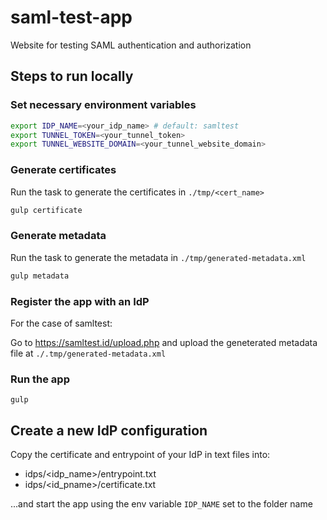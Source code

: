 # saml-test-app

Website for testing SAML authentication and authorization

## Steps to run locally

### Set necessary environment variables

~~~sh
export IDP_NAME=<your_idp_name> # default: samltest
export TUNNEL_TOKEN=<your_tunnel_token>
export TUNNEL_WEBSITE_DOMAIN=<your_tunnel_website_domain>
~~~

### Generate certificates

Run the task to generate the certificates in `./tmp/<cert_name>`

~~~sh
gulp certificate
~~~

### Generate metadata

Run the task to generate the metadata in `./tmp/generated-metadata.xml`

~~~sh
gulp metadata
~~~

### Register the app with an IdP

For the case of samltest:

Go to https://samltest.id/upload.php and upload the geneterated metadata file at `./.tmp/generated-metadata.xml`


### Run the app

~~~
gulp
~~~

## Create a new IdP configuration

Copy the certificate and entrypoint of your IdP in text files into:

* idps/<idp_name>/entrypoint.txt
* idps/<id_pname>/certificate.txt

...and start the app using the env variable `IDP_NAME` set to the folder name
